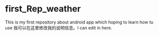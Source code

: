 # first_Rep_weather
This is my first repository about android app which hoping to learn how tu use
我可以在这里修改我的说明信息。I can edit in here.
